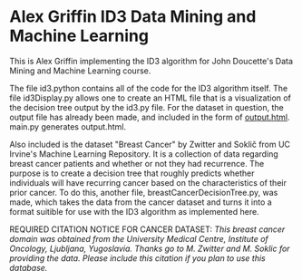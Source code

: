 # Alex Griffin ID3 Data Mining and Machine Learning
This is Alex Griffin implementing the ID3 algorithm for John Doucette's Data Mining and Machine Learning course.

The file id3.python contains all of the code for the ID3 algorithm itself. The file id3Display.py allows one to create an HTML file that is a visualization of the decision tree output by the id3.py file. For the dataset in question, the output file has already been made, and included in the form of [output.html](https://htmlpreview.github.io/?https://github.com/Fontkodo/AlexGriffinID3DMML/blob/master/output.html). main.py generates output.html.

Also included is the dataset "Breast Cancer" by Zwitter and Soklič from UC Irvine's Machine Learning Repository. It is a collection of data regarding breast cancer patients and whether or not they had recurrence. The purpose is to create a decision tree that roughly predicts whether individuals will have recurring cancer based on the characteristics of their prior cancer. To do this, another file, breastCancerDecisionTree.py, was made, which takes the data from the cancer dataset and turns it into a format suitible for use with the ID3 algorithm as implemented here.

REQUIRED CITATION NOTICE FOR CANCER DATASET:
_This breast cancer domain was obtained from the University Medical Centre, Institute of Oncology, Ljubljana, Yugoslavia. Thanks go to M. Zwitter and M. Soklic for providing the data. Please include this citation if you plan to use this database._
